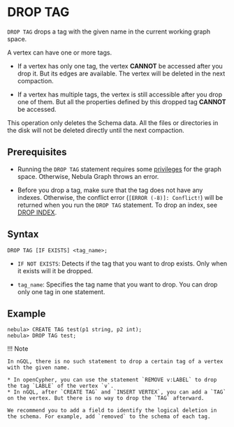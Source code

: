 # DROP TAG

`DROP TAG` drops a tag with the given name in the current working graph space.

A vertex can have one or more tags.

- If a vertex has only one tag, the vertex **CANNOT** be accessed after you drop it. But its edges are available. The vertex will be deleted in the next compaction.

- If a vertex has multiple tags, the vertex is still accessible after you drop one of them. But all the properties defined by this dropped tag **CANNOT** be accessed.

This operation only deletes the Schema data. All the files or directories in the disk will not be deleted directly until the next compaction.

## Prerequisites

- Running the `DROP TAG` statement requires some [privileges](../../7.data-security/1.authentication/3.role-list.md) for the graph space. Otherwise, Nebula Graph throws an error.

- Before you drop a tag, make sure that the tag does not have any indexes. Otherwise, the conflict error (`[ERROR (-8)]: Conflict!`) will be returned when you run the `DROP TAG` statement. To drop an index, see [DROP INDEX](../14.native-index-statements/6.drop-native-index.md).

## Syntax

```ngql
DROP TAG [IF EXISTS] <tag_name>;
```

- `IF NOT EXISTS`: Detects if the tag that you want to drop exists. Only when it exists will it be dropped.

- `tag_name`: Specifies the tag name that you want to drop. You can drop only one tag in one statement.

## Example

```ngql
nebula> CREATE TAG test(p1 string, p2 int);
nebula> DROP TAG test;
```

!!! Note

    In nGQL, there is no such statement to drop a certain tag of a vertex with the given name.

    * In openCypher, you can use the statement `REMOVE v:LABEL` to drop the tag `LABLE` of the vertex `v`.
    * In nGQL, after `CREATE TAG` and `INSERT VERTEX`, you can add a `TAG` on the vertex. But there is no way to drop the `TAG` afterward.
    
    We recommend you to add a field to identify the logical deletion in the schema. For example, add `removed` to the schema of each tag.

